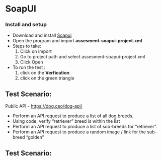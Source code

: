 # SoapUI

### Install and setup
-	Download and install [Soapui]( https://www.soapui.org/)
-	Open the program and import **assesment-soapui-project.xml**
-	Steps to take:
    1.	Click on import
    2.	Go to project path and select assesment-soapui-project.xml
    3.	Click Open
- To run the test :
    1. click on the **Verfication**
    2. click on the green triangle
    
## Test Scenario:
Public API - https://dog.ceo/dog-api/
- Perform an API request to produce a list of all dog breeds. 
- Using code, verify “retriever” breed is within the list
- Perform an API request to produce a list of sub-breeds for “retriever”. 
- Perform an API request to produce a random image / link for the sub-breed “golden”

## Test Scenario: